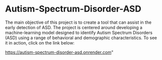 # Autism-Spectrum-Disorder-ASD
The main objective of this project is to create a tool that can assist in the early detection of ASD. The project is centered around developing a machine-learning model designed to identify Autism Spectrum Disorders (ASD) using a range of behavioral and demographic characteristics.
To see it in action, click on the link below: 

https://autism-spectrum-disorder-asd.onrender.com"
